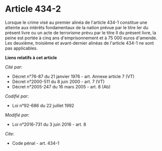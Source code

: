 # Article 434-2

Lorsque le crime visé au premier alinéa de l'article 434-1 constitue une atteinte aux intérêts fondamentaux de la nation
prévue par le titre Ier du présent livre ou un acte de terrorisme prévu par le titre II du présent livre, la peine est portée
à cinq ans d'emprisonnement et à 75 000 euros d'amende. Les deuxième, troisième et avant-dernier alinéas de l'article 434-1
ne sont pas applicables.

**Liens relatifs à cet article**

_Cité par_:

  - Décret n°76-87 du 21 janvier 1976 - art. Annexe article 7 (VT)
  - Décret n°2000-511 du 8 juin 2000 - art. 7 (VT)
  - Décret n°2005-247 du 16 mars 2005 - art. 8 (Ab)

_Codifié par_:

  - Loi n°92-686 du 22 juillet 1992

_Modifié par_:

  - Loi n°2016-731 du 3 juin 2016 - art. 8

_Cite_:

  - Code pénal - art. 434-1

